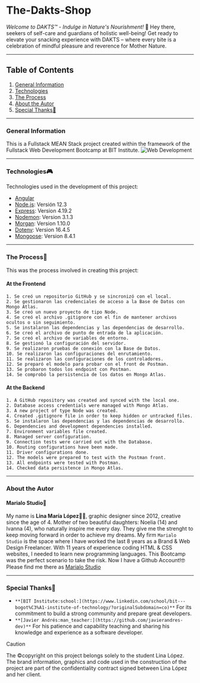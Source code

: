 # The-Dakts-Shop
  _Welcome to DAKTS:tm: - Indulge in Nature's Nourishment!_
  :peanuts:
  Hey there, seekers of self-care and guardians of holistic well-being! Get ready to elevate your snacking experience with DAKTS – where every bite is a celebration of mindful pleasure and reverence for Mother Nature.
***
 ## Table of Contents
1. [General Information](#general-info)
2. [Technologies](#technologies)
3. [The Process](#process)
4. [About the Autor](#autor)
5. [Special Thanks:green_heart:](#thanks)
***
<a name="general-info"></a>
### General Information
This is a Fullstack MEAN Stack project created within the framework of the Fullstack Web Development Bootcamp at BIT Institute. 
![Web Development](https://img.freepik.com/vector-gratis/ilustracion-concepto-estructuras-javascript_114360-743.jpg?t=st=1718329825~exp=1718333425~hmac=02710f715640e41213640d078c247bab301d2112b9bbacc39e704d08e4848393&w=1480)
***
<a name="technologies"></a>
### Technologies:video_game:
Technologies used in the development of this project:
* [Angular](https://angular.io/)
* [Node.js](https://nodejs.org/): Versión 12.3 
* [Express](https://www.npmjs.com/package/express): Version 4.19.2
* [Nodemon](https://www.npmjs.com/package/nodemon): Version 3.1.3
* [Morgan](https://www.npmjs.com/package/morgan): Version 1.10.0
* [Dotenv](https://www.npmjs.com/package/dotenv): Version 16.4.5
* [Mongoose](https://www.npmjs.com/package/mongoose): Version 8.4.1
***
<a name="process"></a>
### The Process:jigsaw:
This was the process involved in creating this project: 

#### At the Frontend
```
1. Se creó un repositorio GitHub y se sincronizó con el local. 
2. Se gestionaron las credenciales de acceso a la Base de Datos con Mongo Atlas.
3. Se creó un nuevo proyecto de tipo Node.
4. Se creó el archivo .gitignore con el fin de mantener archivos ocultos o sin seguimiento.
5. Se instalaron las dependencias y las dependencias de desarrollo.
6. Se creó el archivo de punto de entrada de la aplicación.
7. Se creó el archivo de variables de entorno.
8. Se gestionó la configuración del servidor.
9. Se realizaron pruebas de conexión con la Base de Datos.
10. Se realizaron las configuraciones del enrutamiento.
11. Se realizaron las configuraciones de los controladores.
12. Se preparó el modelo para probar con el front de Postman.
13. Se probaron todos los endpoint con Postman.
14. Se comprobó la persistencia de los datos en Mongo Atlas.
```
#### At the Backend
```
1. A GitHub repository was created and synced with the local one. 
2. Database access credentials were managed with Mongo Atlas.
3. A new project of type Node was created.
4. Created .gitignore file in order to keep hidden or untracked files.
5. Se instalaron las dependencias y las dependencias de desarrollo.
6. Dependencies and development dependencies installed.
7. Environment variables file created.
8. Managed server configuration.
9. Connection tests were carried out with the Database.
10. Routing configurations have been made.
11. Driver configurations done.
12. The models were prepared to test with the Postman front.
13. All endpoints were tested with Postman.
14. Checked data persistence in Mongo Atlas.
```
***
<a name="autor"></a>
### About the Autor
#### Marialo Studio:white_heart:
My name is **Lina María López:woman_student:**, graphic designer since 2012, creative since the age of 4. Mother of two beautiful daughters: Noelia (14) and Ivanna (4), who naturally inspire me every day. They give me the strenght to keep moving forward in order to achieve my dreams. 
My firm ```Marialo Studio``` is the space where I have worked the last 8 years as a Brand & Web Design Freelancer. With 11 years of experience coding HTML & CSS websites, I needed to learn new programming languages. This Bootcamp was the perfect scenario to take the risk.
Now I have a Github Account!:nerd_face: Please find me there as [Marialo Studio](https://github.com/Marialostudio/)
***
<a name="thanks"></a>
### Special Thanks:green_heart:
* ``` **[BIT Institute:school:](https://www.linkedin.com/school/bit---bogot%C3%A1-institute-of-technology/?originalSubdomain=co)** ``` For its commitment to build a strong community and prepare great developers.
* ``` **[Javier Andrés:man_teacher:](https://github.com/javierandres-dev)** ``` For his patience and capability teaching and sharing his knowledge and experience as a software developer. 


> [!CAUTION]
> The :copyright:copyright on this project belongs solely to the student Lina López. The brand information, graphics and code used in the construction of the project are part of the confidentiality contract signed between Lina López and her client.